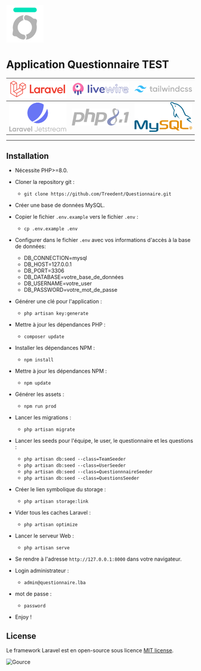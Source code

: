 <img src="assets/logo_bocal_academy.svg" alt="Le Bocal Academy" width="100">

# Application Questionnaire TEST

|<img src="assets/laravel.svg" alt="Laravel framework" width="200"> | <img src="assets/livewire.svg" alt="Laravel Livewire" width="200"> | <img src="assets/tailwindcss.svg" alt="Tailwind Css" width="200"> |
| ------------- | :-------------:| -------------:|
| <img src="assets/jetstream.svg" alt="Laravel Jetstream" width="200"> | <img src="assets/php8_1.svg" alt="PHP 8.1" width="200"> | <img src="assets/mysql.svg" alt="MySQL" width="200">|
-------

## Installation

* Nécessite PHP>=8.0.

* Cloner la repository git :
    * `git clone https://github.com/Treedent/Questionnaire.git`

* Créer une base de données MySQL.

* Copier le fichier `.env.example` vers le fichier `.env` :
    * `cp .env.example .env` 

* Configurer dans le fichier `.env` avec vos informations d'accès à la base de données:
    * DB_CONNECTION=mysql
    * DB_HOST=127.0.0.1
    * DB_PORT=3306
    * DB_DATABASE=votre_base_de_données
    * DB_USERNAME=votre_user
    * DB_PASSWORD=votre_mot_de_passe
      
* Générer une clé pour l'application :
    * `php artisan key:generate`

* Mettre à jour les dépendances PHP :
    * `composer update`

* Installer les dépendances NPM :
    * `npm install`

* Mettre à jour les dépendances NPM :
    * `npm update` 

* Générer les assets :
    * `npm run prod`

* Lancer les migrations :
    * `php artisan migrate`

* Lancer les seeds pour l'équipe, le user, le questionnaire et les questions :
    * `php artisan db:seed --class=TeamSeeder`
    * `php artisan db:seed --class=UserSeeder`
    * `php artisan db:seed --class=QuestionnnaireSeeder`
    * `php artisan db:seed --class=QuestionsSeeder`

* Créer le lien symbolique du storage :
    * `php artisan storage:link`

* Vider tous les caches Laravel :
    * `php artisan optimize`

* Lancer le serveur Web :
    * `php artisan serve`

* Se rendre à l'adresse `http://127.0.0.1:8000` dans votre navigateur.

* Login administrateur : 
    * `admin@questionnaire.lba`

* mot de passe : 
    * `password`

* Enjoy !


## License

Le framework Laravel est en open-source sous licence [MIT license](https://opensource.org/licenses/MIT).



<img src="assets/out.gif" alt="Gource">

